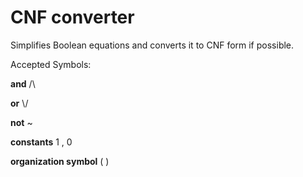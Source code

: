 # CNF converter
Simplifies Boolean equations and converts it to CNF form if possible.

Accepted Symbols:

**and** /\ 

**or** \\/ 

**not** ~

**constants** 1 , 0 

**organization symbol**  ( )
